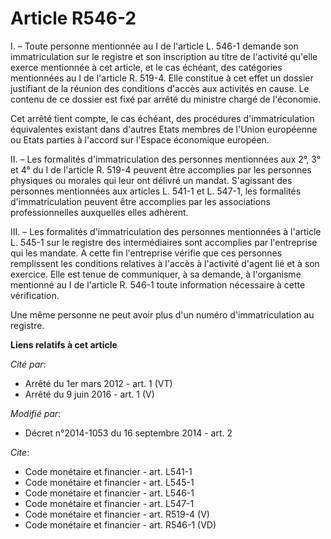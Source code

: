 # Article R546-2

I. – Toute personne mentionnée au I de l'article L. 546-1 demande son immatriculation sur le registre et son inscription au
titre de l'activité qu'elle exerce mentionnée à cet article, et le cas échéant, des catégories mentionnées au I de l'article
R. 519-4. Elle constitue à cet effet un dossier justifiant de la réunion des conditions d'accès aux activités en cause. Le
contenu de ce dossier est fixé par arrêté du ministre chargé de l'économie. 

Cet arrêté tient compte, le cas échéant, des procédures d'immatriculation équivalentes existant dans d'autres Etats membres
de l'Union européenne ou Etats parties à l'accord sur l'Espace économique européen. 

II. – Les formalités d'immatriculation des personnes mentionnées aux 2°, 3° et 4° du I de l'article R. 519-4 peuvent être
accomplies par les personnes physiques ou morales qui leur ont délivré un mandat. S'agissant des personnes mentionnées aux
articles L. 541-1 et L. 547-1, les formalités d'immatriculation peuvent être accomplies par les associations professionnelles
auxquelles elles adhèrent. 

III. – Les formalités d'immatriculation des personnes mentionnées à l'article L. 545-1 sur le registre des intermédiaires
sont accomplies par l'entreprise qui les mandate. A cette fin l'entreprise vérifie que ces personnes remplissent les
conditions relatives à l'accès à l'activité d'agent lié et à son exercice. Elle est tenue de communiquer, à sa demande, à
l'organisme mentionné au I de l'article R. 546-1 toute information nécessaire à cette vérification. 

Une même personne ne peut avoir plus d'un numéro d'immatriculation au registre.

**Liens relatifs à cet article**

_Cité par_:

  - Arrêté du 1er mars 2012 - art. 1 (VT)
  - Arrêté du 9 juin 2016 - art. 1 (V)

_Modifié par_:

  - Décret n°2014-1053 du 16 septembre 2014 - art. 2

_Cite_:

  - Code monétaire et financier - art. L541-1
  - Code monétaire et financier - art. L545-1
  - Code monétaire et financier - art. L546-1
  - Code monétaire et financier - art. L547-1
  - Code monétaire et financier - art. R519-4 (V)
  - Code monétaire et financier - art. R546-1 (VD)
